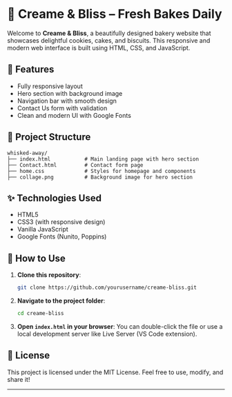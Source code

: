 # 🍚 Creame & Bliss – Fresh Bakes Daily

Welcome to **Creame & Bliss**, a beautifully designed bakery website that showcases delightful cookies, cakes, and biscuits. This responsive and modern web interface is built using HTML, CSS, and JavaScript.

## 🌟 Features

* Fully responsive layout
* Hero section with background image
* Navigation bar with smooth design
* Contact Us form with validation
* Clean and modern UI with Google Fonts

## 📂 Project Structure

```
whisked-away/
├── index.html           # Main landing page with hero section
├── Contact.html         # Contact form page
├── home.css             # Styles for homepage and components
├── collage.png          # Background image for hero section
```

## ✨ Technologies Used

* HTML5
* CSS3 (with responsive design)
* Vanilla JavaScript
* Google Fonts (Nunito, Poppins)

## 🔧 How to Use

1. **Clone this repository**:

   ```bash
   git clone https://github.com/yourusername/creame-bliss.git
   ```

2. **Navigate to the project folder**:

   ```bash
   cd creame-bliss
   ```

3. **Open ****`index.html`**** in your browser**:
   You can double-click the file or use a local development server like Live Server (VS Code extension).

## 💼 License

This project is licensed under the MIT License. Feel free to use, modify, and share it!

---
